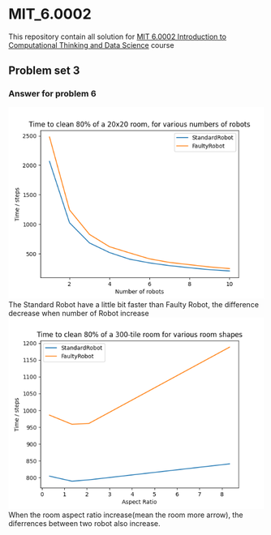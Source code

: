 # MIT_6.0002
This repository contain all solution for [MIT 6.0002 Introduction to Computational Thinking and Data Science](https://ocw.mit.edu/courses/electrical-engineering-and-computer-science/6-0002-introduction-to-computational-thinking-and-data-science-fall-2016/index.htm) course

## Problem set 3
### Answer for problem 6
![performance of the two robot types compare when cleaning 80% of a 20x20 room](images\ps3\Figure_1.png?raw=true "Performance of the two robot types compare when cleaning 80% of a 20x20 room")
The Standard Robot have a little bit faster than Faulty Robot, the difference decrease when number of Robot increase
![performance of the two robot types compare when two of each robot cleans 80% of rooms with dimension](images\ps3\Figure_2.png?raw=true "performance of the two robot types compare when two of each robot cleans 80% of rooms with dimension")
When the room aspect ratio increase(mean the room more arrow), the diferrences between two robot also increase.